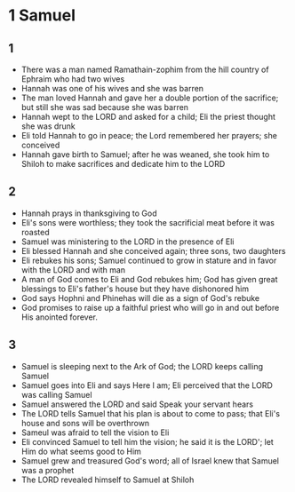 # 1 Samuel

## 1
- There was a man named Ramathain-zophim from the hill country of Ephraim who had two wives
- Hannah was one of his wives and she was barren
- The man loved Hannah and gave her a double portion of the sacrifice; but still she was sad because she was barren
- Hannah wept to the LORD and asked for a child; Eli the priest thought she was drunk
- Eli told Hannah to go in peace; the Lord remembered her prayers; she conceived
- Hannah gave birth to Samuel; after he was weaned, she took him to Shiloh to make sacrifices and dedicate him to the LORD

## 2
- Hannah prays in thanksgiving to God
- Eli's sons were worthless; they took the sacrificial meat before it was roasted
- Samuel was ministering to the LORD in the presence of Eli
- Eli blessed Hannah and she conceived again; three sons, two daughters
- Eli rebukes his sons; Samuel continued to grow in stature and in favor with the LORD and with man
- A man of God comes to Eli and God rebukes him; God has given great blessings to Eli's father's house but they have dishonored him
- God says Hophni and Phinehas will die as a sign of God's rebuke
- God promises to raise up a faithful priest who will go in and out before His anointed forever.

## 3
- Samuel is sleeping next to the Ark of God; the LORD keeps calling Samuel
- Samuel goes into Eli and says Here I am; Eli perceived that the LORD was calling Samuel
- Samuel answered the LORD and said Speak your servant hears
- The LORD tells Samuel that his plan is about to come to pass; that Eli's house and sons will be overthrown
- Sameul was afraid to tell the vision to Eli
- Eli convinced Samuel to tell him the vision; he said it is the LORD'; let Him do what seems good to Him
- Samuel grew and treasured God's word; all of Israel knew that Samuel was a prophet
- The LORD revealed himself to Samuel at Shiloh
